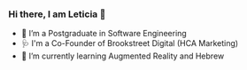 ### Hi there, I am Leticia 👋

<!--
**leticiaamorimd/leticiaamorimd** is a ✨ _special_ ✨ repository because its `README.md` (this file) appears on your GitHub profile.

Here are some ideas to get you started:
- 👯 I’m looking to collaborate on ...
- 🤔 I’m looking for help with ...
- 💬 Ask me about ...
- 📫 Reach me on: 
- 😄 Pronouns: ...
- ⚡ Fun fact: ...

**-->

- 🔭 I’m a Postgraduate in Software Engineering
- 🩺 I'm a Co-Founder of Brookstreet Digital (HCA Marketing)
- 🌱 I’m currently learning Augmented Reality and Hebrew
